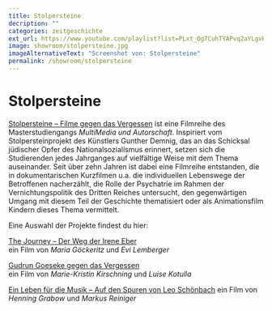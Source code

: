 ```yaml
---
title: Stolpersteine
decription: ""
categories: zeitgeschichte
ext_url: https://www.youtube.com/playlist?list=PLxt_Og7CuhTYAPvq2aYLgvHPvZojaJh45
image: showroom/stolpersteine.jpg
imageAlternativeText: "Screenshot von: Stolpersteine"
permalink: /showroom/stolpersteine
---
```


# Stolpersteine

[Stolpersteine – Filme gegen das Vergessen](https://www.youtube.com/playlist?list=PLxt_Og7CuhTYAPvq2aYLgvHPvZojaJh45) ist eine Filmreihe des Masterstudiengangs _MultiMedia und Autorschaft_. Inspiriert vom Stolpersteinprojekt des Künstlers Gunther Demnig, das an das Schicksal jüdischer Opfer des Nationalsozialismus erinnert, setzen sich die Studierenden jedes Jahrganges auf vielfältige Weise mit dem Thema auseinander. Seit über zehn Jahren ist dabei eine Filmreihe entstanden, die in dokumentarischen Kurzfilmen u.a. die individuellen Lebenswege der Betroffenen nacherzählt, die Rolle der Psychatrie im Rahmen der Vernichtungspolitik des Dritten Reiches untersucht, den gegenwärtigen Umgang mit diesem Teil der Geschichte thematisiert oder als Animationsfilm Kindern dieses Thema vermittelt.

Eine Auswahl der Projekte findest du hier:

[The Journey – Der Weg der Irene Eber](https://youtu.be/0zacxVPQNeY?list=PLxt_Og7CuhTYAPvq2aYLgvHPvZojaJh45)  
ein Film von _Maria Göckeritz_ und _Evi Lemberger_

[Gudrun Goeseke gegen das Vergessen](https://youtu.be/Qi9AYKAHVj8?list=PLxt_Og7CuhTYAPvq2aYLgvHPvZojaJh45)  
ein Film von _Marie-Kristin Kirschning_ und _Luise Kotulla_

[Ein Leben für die Musik – Auf den Spuren von Leo Schönbach](https://youtu.be/HcuncgyCYfs?list=PLxt_Og7CuhTYAPvq2aYLgvHPvZojaJh45)
ein Film von _Henning Grabow_ und _Markus Reiniger_
